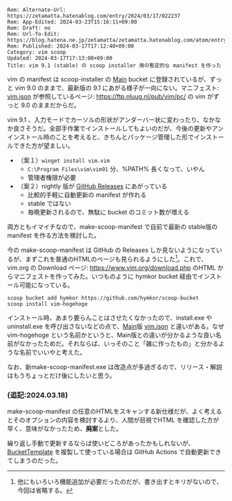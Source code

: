 ```header
Rem: Alternate-Url: https://zetamatta.hatenablog.com/entry/2024/03/17/022237
Rem: App-Edited: 2024-03-23T15:16:11+09:00
Rem: Draft: no
Rem: Url-To-Edit: https://blog.hatena.ne.jp/zetamatta/zetamatta.hatenablog.com/atom/entry/6801883189091343373
Rem: Published: 2024-03-17T17:12:40+09:00
Category: vim scoop
Updated: 2024-03-17T17:13:00+09:00
Title: vim 9.1 (stable) の scoop installer 用の暫定的な manifest を作った
```
vim の manifest は scoop-installer の [Main] bucket に登録されているが、ずっと vim 9.0 のままで、最新版の 9.1 にあがる様子が一向にない。マニフェスト: [vim.json] が参照しているページ: https://ftp.nluug.nl/pub/vim/pc/ の vim がずっと 9.0 のままだからだ。

vim 9.1 、入力モードでカーソルの形状がアンダーバー状に変わったり、なかなか良さそうだ。全部手作業でインストールしてもよいのだが、今後の更新やアンインストール時のことを考えると、きちんとパッケージ管理した形でインストールできた方が望ましい。

+ （案１）`winget install vim.vim`
    + `C:\Program Files\vim\vim91` 分、%PATH% 長くなって、いやん
    + 管理者権限が必要
+ （案２）nightly 版が [GitHub Releases] にあがっている
    + 比較的手軽に自動更新の manifest が作れる
    + stable ではない
    + 毎晩更新されるので、無駄に bucket のコミット数が増える

両方ともイマイチなので、make-scoop-manifest で自前で最新の stable版の manifest を作る方法を検討した。

今の make-scoop-manifest は GitHub の Releases しか見ないようになっているが、まずこれを普通のHTMLのページも見られるようにした[^omit]。これで、vim.org の Download ページ: https://www.vim.org/download.php のHTML からマニフェストを作ってみた。いつものように hymkor bucket 経由でインストール可能になっている。

[^omit]: 他にもいろいろ機能追加が必要だったのだが、書き出すとキリがないので、今回は省略する。

```
scoop bucket add hymkor https://github.com/hymkor/scoop-bucket
scoop install vim-hogehoge
```

インストール時、あまり要らんことはさせたくなかったので、install.exe や uninstall.exe を呼び出さないなどの点で、[Main]版 [vim.json] と違いがある。なぜ vim-hogehoge という名前かというと、Main版との違いが分かるような良い名前がなかったためだ。それならば、いっそのこと「雑に作ったもの」と分かるような名前でいいやと考えた。

なお、新make-scoop-manifest.exe は改造点が多過ぎるので、リリース・解説はもうちょっとだけ後にしたいと思う。

### (追記:2024.03.18)

make-scoop-manifest の任意のHTMLをスキャンする新仕様だが、よく考えるとそのオプションの内容を検討するより、人間が目視でHTML を確認した方が早く、意味がなかったため、**廃案**とした。

繰り返し手動で更新するならば使いどころがあったかもしれないが、[BucketTemplate] を複製して使っている場合は GitHub Actions で自動更新できてしまうのだった。

[Main]: https://github.com/ScoopInstaller/Main
[vim.json]: https://github.com/ScoopInstaller/Main/blob/master/bucket/vim.json
[GitHub Releases]: https://github.com/vim/vim-win32-installer/releases
[BucketTemplate]: https://github.com/ScoopInstaller/BucketTemplate

